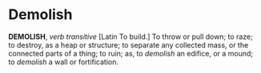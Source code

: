 # Demolish

**DEMOLISH**, _verb transitive_ \[Latin To build.\] To throw or pull down; to raze; to destroy, as a heap or structure; to separate any collected mass, or the connected parts of a thing; to ruin; as, to _demolish_ an edifice, or a mound; to _demolish_ a wall or fortification.